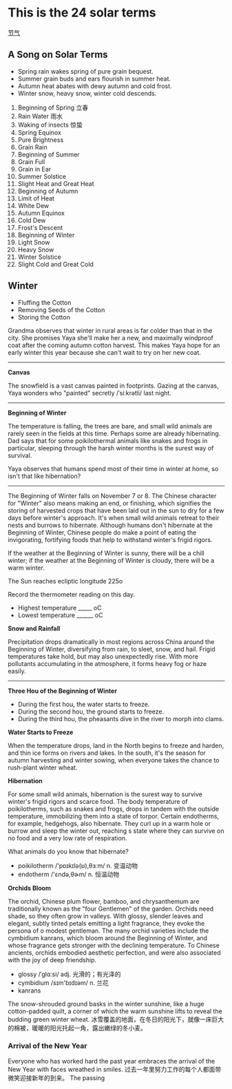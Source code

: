# This is the 24 solar terms

[节气](http://tv.cctv.com/special/24jq/jieqi/index.shtml)

## A Song on Solar Terms

- Spring rain wakes spring of pure grain bequest.
- Summer grain buds and ears flourish in summer heat.
- Autumn heat abates with dewy autumn and cold frost.
- Winter snow, heavy snow, winter cold descends.

1. Beginning of Spring 立春
2. Rain Water 雨水
3. Waking of insects 惊蛰
4. Spring Equinox
5. Pure Brightness
6. Grain Rain
7. Beginning of Summer
8. Grain Full
9. Grain in Ear
10. Summer Solstice
11. Slight Heat and Great Heat
12. Beginning of Autumn
13. Limit of Heat
14. White Dew
15. Autumn Equinox
16. Cold Dew
17. Frost's Descent
18. Beginning of Winter
19. Light Snow
20. Heavy Snow
21. Winter Solstice
22. Slight Cold and Great Cold

## Winter

- Fluffing the Cotton
- Removing Seeds of the Cotton
- Storing the Cotton

Grandma observes that winter in rural areas is far colder than that in the city. She promises Yaya she'll make her a new, and maximally windproof coat after the coming autumn cotton harvest. This makes Yaya hope for an early winter this year because she can't wait to try on her new coat.

---

**Canvas**

The snowfield is a vast canvas painted in footprints. Gazing at the canvas, Yaya wonders who "painted" secretly /ˈsiːkrətli/ last night.

---

**Beginning of Winter**

The temperature is falling, the trees are bare, and small wild animals are rarely seen in the fields at this time. Perhaps some are already hibernating. Dad says that for some poikilothermal animals like snakes and frogs in particular, sleeping through the harsh winter months is the surest way of survival.

Yaya observes that humans spend most of their time in winter at home, so isn't that like hibernation?

---

The Beginning of Winter falls on November 7 or 8. The Chinese character for "Winter" also means making an end, or finishing, which signifies the storing of harvested crops that have been laid out in the sun to dry for a few days before winter's approach. It's when small wild animals retreat to their nests and burrows to hibernate. Although humans don't hibernate at the Beginning of Winter, Chinese people do make a point of eating the invigorating, fortifying foods that help to withstand winter's frigid rigors.

If the weather at the Beginning of Winter is sunny, there will be a chill winter; if the weather at the Beginning of Winter is cloudy, there will be a warm winter.

The Sun reaches ecliptic longitude 225o

Record the thermometer reading on this day.

- Highest temperature _____ oC
- Lowest temperature ______ oC

**Snow and Rainfall**

Precipitation drops dramatically in most regions across China around the Beginning of Winter, diversifying from rain, to sleet, snow, and hail. Frigid temperatures take hold, but may also unexpectedly rise. With more pollutants accumulating in the atmosphere, it forms heavy fog or haze easily.

---

**Three Hou of the Beginning of Winter**

- During the first hou, the water starts to freeze.
- During the second hou, the ground starts to freeze.
- During the third hou, the pheasants dive in the river to morph into clams.

**Water Starts to Freeze**

When the temperature drops, land in the North begins to freeze and harden, and thin ice forms on rivers and lakes. In the south, it's the season for autumn harvesting and winter sowing, when everyone takes the chance to rush-plant winter wheat.

**Hibernation**

For some small wild animals, hibernation is the surest way to survive winter's frigid rigors and scarce food. The body temperature of poikilotherms, such as snakes and frogs, drops in tandem with the outside temperature, immobilizing them into a state of torpor. Certain endotherms, for example, hedgehogs, also hibernate. They curl up in a warm hole or burrow and sleep the winter out, reaching s state where they can survive on no food and a very low rate of respiration.

What animals do you know that hibernate?

- poikilotherm /'pɒɪkɪlə(ʊ),θɜːm/ n. 变温动物
- endotherm /'ɛndə,θɚm/ n. 恒温动物

**Orchids Bloom**

The orchid, Chinese plum flower, bamboo, and chrysanthemum are traditionally known as the "four Gentlemen" of the garden. Orchids need shade, so they often grow in valleys. With glossy, slender leaves and elegant, subtly tinted petals emitting a light fragrance, they evoke the persona of o modest gentleman. The many orchid varieties include the cymbidium kanrans, which bloom around the Beginning of Winter, and whose fragrance gets stronger with the declining temperature. To Chinese ancients, orchids embodied aesthetic perfection, and were also associated with the joy of deep friendship.

- glossy /ˈɡlɑːsi/ adj. 光滑的；有光泽的
- cymbidium /sɪm'bɪdɪəm/ n. 兰花
- kanrans



The snow-shrouded ground basks in the winter sunshine, like a huge cotton-padded quilt, a corner of which the warm sunshine lifts to reveal the budding green winter wheat.
冰雪覆盖的地面，在冬日的阳光下，就像一床巨大的棉被，暖暖的阳光托起一角，露出嫩绿的冬小麦。

### Arrival of the New Year

Everyone who has worked hard the past year embraces the arrival of the New Year with faces wreathed in smiles.
过去一年里努力工作的每个人都面带微笑迎接新年的到来。
The passing 